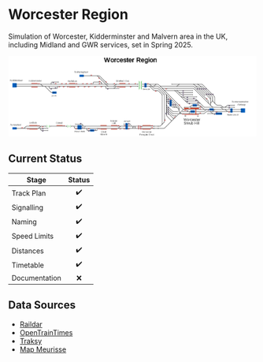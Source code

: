 # Worcester Region

Simulation of Worcester, Kidderminster and Malvern area in the UK, including Midland and GWR services, set in Spring 2025.

![Image of Current State of Map](Images/Worcester_Region.bmp)

## Current Status

| Stage         | Status        |
| ------------- |:-------------:|
| Track Plan     | :heavy_check_mark: |
| Signalling      | :heavy_check_mark:      |
| Naming | :heavy_check_mark:      |
| Speed Limits | :heavy_check_mark: |
| Distances | :heavy_check_mark: |
| Timetable | :heavy_check_mark: |
| Documentation | :x: |


## Data Sources

- [Raildar](https://raildar.co.uk/)
- [OpenTrainTimes](https://www.opentraintimes.com/)
- [Traksy](https://traksy.uk/live)
- [Map Meurisse](https://map.meurisse.org/)
